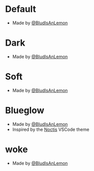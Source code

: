 # Default
- Made by [@BludIsAnLemon](https://github.com/BludIsAnLemon)

# Dark
- Made by [@BludIsAnLemon](https://github.com/BludIsAnLemon)

# Soft
- Made by [@BludIsAnLemon](https://github.com/BludIsAnLemon)

# Blueglow
- Made by [@BludIsAnLemon](https://github.com/BludIsAnLemon)
- Inspired by the [Noctis](https://vscodethemes.com/e/liviuschera.noctis/noctis-hibernus) VSCode theme

# woke
- Made by [@BludIsAnLemon](https://github.com/BludIsAnLemon)